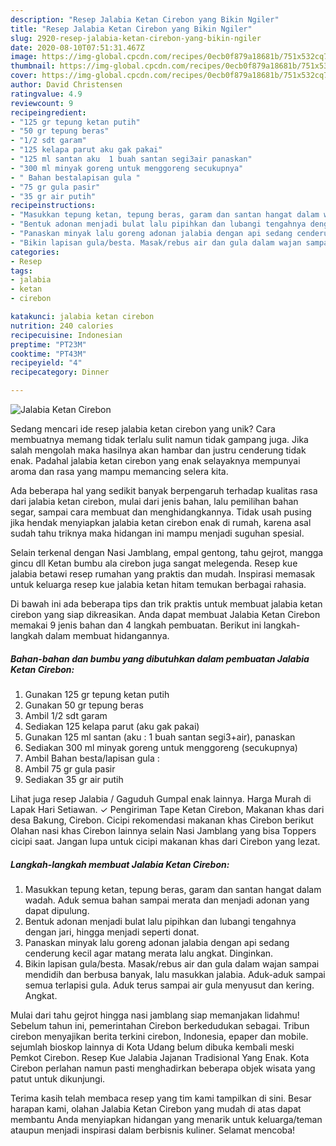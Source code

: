 ```yaml
---
description: "Resep Jalabia Ketan Cirebon yang Bikin Ngiler"
title: "Resep Jalabia Ketan Cirebon yang Bikin Ngiler"
slug: 2920-resep-jalabia-ketan-cirebon-yang-bikin-ngiler
date: 2020-08-10T07:51:31.467Z
image: https://img-global.cpcdn.com/recipes/0ecb0f879a18681b/751x532cq70/jalabia-ketan-cirebon-foto-resep-utama.jpg
thumbnail: https://img-global.cpcdn.com/recipes/0ecb0f879a18681b/751x532cq70/jalabia-ketan-cirebon-foto-resep-utama.jpg
cover: https://img-global.cpcdn.com/recipes/0ecb0f879a18681b/751x532cq70/jalabia-ketan-cirebon-foto-resep-utama.jpg
author: David Christensen
ratingvalue: 4.9
reviewcount: 9
recipeingredient:
- "125 gr tepung ketan putih"
- "50 gr tepung beras"
- "1/2 sdt garam"
- "125 kelapa parut aku gak pakai"
- "125 ml santan aku  1 buah santan segi3air panaskan"
- "300 ml minyak goreng untuk menggoreng secukupnya"
- " Bahan bestalapisan gula "
- "75 gr gula pasir"
- "35 gr air putih"
recipeinstructions:
- "Masukkan tepung ketan, tepung beras, garam dan santan hangat dalam wadah. Aduk semua bahan sampai merata dan menjadi adonan yang dapat dipulung."
- "Bentuk adonan menjadi bulat lalu pipihkan dan lubangi tengahnya dengan jari, hingga menjadi seperti donat."
- "Panaskan minyak lalu goreng adonan jalabia dengan api sedang cenderung kecil agar matang merata lalu angkat. Dinginkan."
- "Bikin lapisan gula/besta. Masak/rebus air dan gula dalam wajan sampai mendidih dan berbusa banyak, lalu masukkan jalabia. Aduk-aduk sampai semua terlapisi gula. Aduk terus sampai air gula menyusut dan kering. Angkat."
categories:
- Resep
tags:
- jalabia
- ketan
- cirebon

katakunci: jalabia ketan cirebon 
nutrition: 240 calories
recipecuisine: Indonesian
preptime: "PT23M"
cooktime: "PT43M"
recipeyield: "4"
recipecategory: Dinner

---
```



![Jalabia Ketan Cirebon](https://img-global.cpcdn.com/recipes/0ecb0f879a18681b/751x532cq70/jalabia-ketan-cirebon-foto-resep-utama.jpg)

Sedang mencari ide resep jalabia ketan cirebon yang unik? Cara membuatnya memang tidak terlalu sulit namun tidak gampang juga. Jika salah mengolah maka hasilnya akan hambar dan justru cenderung tidak enak. Padahal jalabia ketan cirebon yang enak selayaknya mempunyai aroma dan rasa yang mampu memancing selera kita.

Ada beberapa hal yang sedikit banyak berpengaruh terhadap kualitas rasa dari jalabia ketan cirebon, mulai dari jenis bahan, lalu pemilihan bahan segar, sampai cara membuat dan menghidangkannya. Tidak usah pusing jika hendak menyiapkan jalabia ketan cirebon enak di rumah, karena asal sudah tahu triknya maka hidangan ini mampu menjadi suguhan spesial.

Selain terkenal dengan Nasi Jamblang, empal gentong, tahu gejrot, mangga gincu dll Ketan bumbu ala cirebon juga sangat melegenda. Resep kue jalabia betawi resep rumahan yang praktis dan mudah. Inspirasi memasak untuk keluarga resep kue jalabia ketan hitam temukan berbagai rahasia.


Di bawah ini ada beberapa tips dan trik praktis untuk membuat jalabia ketan cirebon yang siap dikreasikan. Anda dapat membuat Jalabia Ketan Cirebon memakai 9 jenis bahan dan 4 langkah pembuatan. Berikut ini langkah-langkah dalam membuat hidangannya.

<!--inarticleads1-->

##### Bahan-bahan dan bumbu yang dibutuhkan dalam pembuatan Jalabia Ketan Cirebon:

1. Gunakan 125 gr tepung ketan putih
1. Gunakan 50 gr tepung beras
1. Ambil 1/2 sdt garam
1. Sediakan 125 kelapa parut (aku gak pakai)
1. Gunakan 125 ml santan (aku : 1 buah santan segi3+air), panaskan
1. Sediakan 300 ml minyak goreng untuk menggoreng (secukupnya)
1. Ambil  Bahan besta/lapisan gula :
1. Ambil 75 gr gula pasir
1. Sediakan 35 gr air putih


Lihat juga resep Jalabia / Gaguduh Gumpal enak lainnya. Harga Murah di Lapak Hari Setiawan. ✓ Pengiriman Tape Ketan Cirebon, Makanan khas dari desa Bakung, Cirebon. Cicipi rekomendasi makanan khas Cirebon berikut Olahan nasi khas Cirebon lainnya selain Nasi Jamblang yang bisa Toppers cicipi saat. Jangan lupa untuk cicipi makanan khas dari Cirebon yang lezat. 

<!--inarticleads2-->

##### Langkah-langkah membuat Jalabia Ketan Cirebon:

1. Masukkan tepung ketan, tepung beras, garam dan santan hangat dalam wadah. Aduk semua bahan sampai merata dan menjadi adonan yang dapat dipulung.
1. Bentuk adonan menjadi bulat lalu pipihkan dan lubangi tengahnya dengan jari, hingga menjadi seperti donat.
1. Panaskan minyak lalu goreng adonan jalabia dengan api sedang cenderung kecil agar matang merata lalu angkat. Dinginkan.
1. Bikin lapisan gula/besta. Masak/rebus air dan gula dalam wajan sampai mendidih dan berbusa banyak, lalu masukkan jalabia. Aduk-aduk sampai semua terlapisi gula. Aduk terus sampai air gula menyusut dan kering. Angkat.


Mulai dari tahu gejrot hingga nasi jamblang siap memanjakan lidahmu! Sebelum tahun ini, pemerintahan Cirebon berkedudukan sebagai. Tribun cirebon menyajikan berita terkini cirebon, Indonesia, epaper dan mobile. sejumlah bioskop lainnya di Kota Udang belum dibuka kembali meski Pemkot Cirebon. Resep Kue Jalabia Jajanan Tradisional Yang Enak. Kota Cirebon perlahan namun pasti menghadirkan beberapa objek wisata yang patut untuk dikunjungi. 

Terima kasih telah membaca resep yang tim kami tampilkan di sini. Besar harapan kami, olahan Jalabia Ketan Cirebon yang mudah di atas dapat membantu Anda menyiapkan hidangan yang menarik untuk keluarga/teman ataupun menjadi inspirasi dalam berbisnis kuliner. Selamat mencoba!
